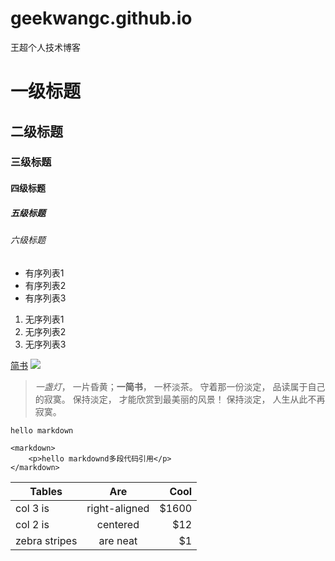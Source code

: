 # geekwangc.github.io
王超个人技术博客

# 一级标题
## 二级标题
### 三级标题
#### 四级标题
##### 五级标题
###### 六级标题

- 有序列表1
- 有序列表2
- 有序列表3

1. 无序列表1
2. 无序列表2
3. 无序列表3

[简书](http://www.jianshu.com)
![](http://geekwangc.com/source/image/everyDay/20161008.jpg)

>  *一盏灯*， 一片昏黄；**一简书**， 一杯淡茶。 守着那一份淡定， 品读属于自己的寂寞。 保持淡定， 才能欣赏到最美丽的风景！ 保持淡定， 人生从此不再寂寞。

`hello markdown`

```
<markdown>
	<p>hello markdownd多段代码引用</p>
</markdown>
```

| Tables        | Are           | Cool  |
| ------------- |:-------------:| -----:|
| col 3 is      | right-aligned | $1600 |
| col 2 is      | centered      |   $12 |
| zebra stripes | are neat      |    $1 |
